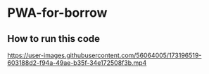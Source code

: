 # PWA-for-borrow

## How to run this code


https://user-images.githubusercontent.com/56064005/173196519-603188d2-f94a-49ae-b35f-34e172508f3b.mp4

